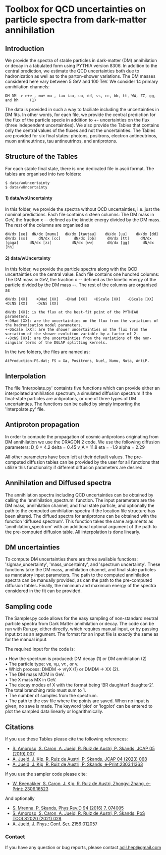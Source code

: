# Toolbox for QCD uncertainties on particle spectra from dark-matter annihilation

## Introduction

We provide the spectra of stable particles in dark-matter (DM) annihilation or decay in a tabulated form using PYTHIA version 8306. In addition to the central prediction, we estimate the QCD uncertainties both due to hadronization as well as to the parton-shower variations. The DM masses considered here vary between 5 GeV and 100 TeV. We consider 14 primary annihilation channels:

```console
DM DM -> e+e-, mu+ mu-, tau tau, uu, dd, ss, cc, bb, tt, WW, ZZ, gg, and hh     (1)
```

The data is provided in such a way to faciliate including the uncertainties in DM fits. In other words, for each file, we provide the central prediction for the flux of the particle specie in addition to +- uncertainties on the flux (three independent uncertainties). We also provide the Tables that contains only the central values of the fluxes and not the uncertainties. The Tables are provided for six final states: photons, positrons, electron antineutrinos, muon antineutrinos, tau antineutrinos, and antiprotons.

## Structure of the Tables

For each stable final state, there is one dedicated file in ascii format. The tables are organised into two folders: 
```console
$ data/woUncertainty
$ data/wUncertainty
```

#### 1) data/woUncertainty

In this folder, we provide the spectra without QCD uncertainties, i.e. just the nominal predictions. Each file contains sixteen columns: The DM mass in GeV, the fraction x -- defined as the kinetic energy divided by the DM mass. The rest of the columns are organised as 

```console
dN/dx [ee]  dN/dx [mumu]   dN/dx [tautau]    dN/dx [uu]    dN/dx [dd]    dN/dx [ss]     dN/dx [cc]      dN/dx [bb]     dN/dx [tt]     dN/dx [gaga]     dN/dx [zz]         dN/dx [ww]      dN/dx [gg]      dN/dx [hh]     
```

#### 2) data/wUncertainty

In this folder, we provide the particle spectra along with the QCD uncertainties on the central value. Each file contains one hundred columns: The DM mass in GeV, the fraction x -- defined as the kinetic energy of the particle divided by the DM mass --. The rest of the columns are organised as 

```console
dN/dx [XX]    +DHad [XX]   -DHad [XX]   +DScale [XX]   -DScale [XX]    +DcNS [XX]    -DcNS [XX]  

dN/dx [XX]: is the flux at the best-fit point of the PYTHIA8 parameters.
+-DHad [XX]: are the uncertainties on the flux from the variations of the hadronisation model parameters.
+-DScale [XX]: are the shower uncertainties on the flux from the variation of the shower evolution variable by a factor of 2.
+-DcNS [XX]: are the uncertainties from the variations of the non-singular terms of the DGLAP splitting kernels. 
```

In the two folders, the files are named as:
```console
AtProduction-FS.dat; FS = Ga, Positrons, Nuel, Numu, Nuta, AntiP.
```

## Interpolation

The file 'Interpolate.py' containts five functions which can provide either an interpolated annihilation spectrum, a simulated diffusion spectrum if the final-state particles are antiprotons, or one of three types of DM uncertainties. The functions can be called by simply importing the 'Interpolate.py' file.

## Antiproton propagation

In order to compute the propagation of cosmic antiprotons originating from DM annihilation we use the DRAGON 2 code. We use the following diffusion parameters:
D_0 = 4.2
delta = 0.45
v_A = 11.8
eta = -1.9
alpha = 2.29

All other parameters have been left at their default values. The pre-computed diffusion tables can be provided by the user for all functions that utilize this functionality if different diffusion parameters are desired.

## Annihilation and Diffused spectra

The annihilation spectra including QCD uncertainties can be obtained by calling the 'annihilation_spectrum' function. The input parameters are the DM mass, annihilation channel, and final state particle, and optionally the path to the computed annihilation spectra if the location file structure has been altered. 
The diffued spectra for antiprotons can be obtained with the function 'diffused spectrum'. This function takes the same arguments as 'annihilation_spectrum' with an additional optional argument of the path to the pre-computed diffusion table. All interpolation is done linearly.

## DM uncertainties

To compute DM uncertainties there are three available functions: 'sigmav_uncertainty', 'mass_uncertainty', and 'spectrum uncertainty'. These functions take the DM mass, annihilation channel, and final state particles as mandatory input parameters. The path to the computed annihilation spectra can be manually provided, as can the path to the pre-computed diffusion tables. Finally, the minimum and maximum energy of the spectra considered in the fit can be provided.

## Sampling code

The Sampler.py code allows for the easy sampling of non-standard neutral particle spectra from Dark Matter annihilation or decay. The code can be run with Run.py; either directly, which requires manual input, or by passing input.txt as an argument. The format for an input file is exactly the same as for the manual input.  
  
The required input for the code is:

• How the spectrum is produced: DM decay (1) or DM annihilation (2)  
• The particle type: νe, νμ, ντ , or γ.  
• Which process: DMDM → ν/γX (1) or DMDM → XX (2).  
• The DM mass MDM in GeV.  
• The X mass MX in GeV.  
• The decay modes of X with the format being ‘BR daughter1 daughter2’. The total branching ratio must sum to 1.  
• The number of samples from the spectrum.  
• The path to the csv file where the points are saved. When no input is given, no save is made. The keyword ‘plot’ or ’logplot’ can be entered to plot the sampled data linearly or logarithmically. 
  
## Citations

If you use these Tables please cite the following references:

- [S. Amoroso, S. Caron, A. Jueid, R. Ruiz de Austri, P. Skands, JCAP 05 (2019) 007](https://arxiv.org/abs/1812.07424)
- [A. Jueid, J. Kip, R. Ruiz de Austri, P. Skands, JCAP 04 (2023) 068](https://arxiv.org/abs/2202.11546)
- [A. Jueid, J. Kip, R. Ruiz de Austri, P. Skands, e-Print:2303.11363](https://arxiv.org/2302.11363)

If you use the sampler code please cite:

- [W. Beenakker, S. Caron, J. Kip, R. Ruiz de Austri, Zhongyi Zhang, e-Print: 2306.16523](https://arxiv.org/abs/2306.16523)

And optionally
- [S. Mrenna, P. Skands, Phys.Rev.D 94 (2016) 7, 074005](https://arxiv.org/abs/1605.08352)
- [S. Amoroso, S. Caron, A. Jueid, R. Ruiz de Austri, P. Skands,  PoS TOOLS2020 (2021) 028](https://arxiv.org/abs/2012.08901)
- [A. Jueid, J. Phys.: Conf. Ser. 2156 012057](https://arxiv.org/abs/2110.09747)

### Contact
If you have any question or bug reports, please contact adil.hep@gmail.com